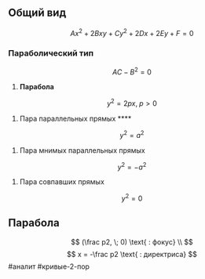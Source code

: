 ## Общий вид
$$
Ax^2+2Bxy +Cy^2+2Dx+2Ey+F=0
$$
### Параболический тип

$$
AC - B^2 = 0
$$

1. **Парабола** 

$$
y^2=2px,\;p>0
$$

1. Пара параллельных прямых ****

$$
y^2=a^2
$$

1. Пара мнимых параллельных прямых

$$
y^2=-a^2
$$

1. Пара совпавших прямых

$$
y^2=0
$$

## Парабола

$$
(\frac p2, \; 0) \text{ : фокус} \\
$$
$$
x = -\frac p2 \text{ : директриса}
$$
#аналит #кривые-2-пор 